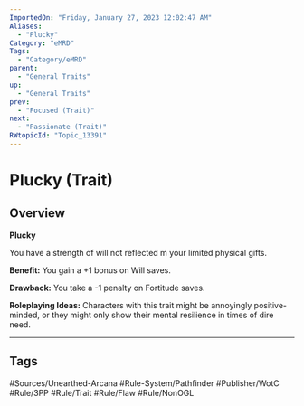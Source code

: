```yaml
---
ImportedOn: "Friday, January 27, 2023 12:02:47 AM"
Aliases:
  - "Plucky"
Category: "eMRD"
Tags:
  - "Category/eMRD"
parent:
  - "General Traits"
up:
  - "General Traits"
prev:
  - "Focused (Trait)"
next:
  - "Passionate (Trait)"
RWtopicId: "Topic_13391"
---
```

# Plucky (Trait)
## Overview
**Plucky**

You have a strength of will not reflected m your limited physical gifts.

**Benefit:** You gain a +1 bonus on Will saves.

**Drawback:** You take a -1 penalty on Fortitude saves.

**Roleplaying Ideas:** Characters with this trait might be annoyingly positive-minded, or they might only show their mental resilience in times of dire need.


---
## Tags
#Sources/Unearthed-Arcana #Rule-System/Pathfinder #Publisher/WotC #Rule/3PP #Rule/Trait #Rule/Flaw #Rule/NonOGL

